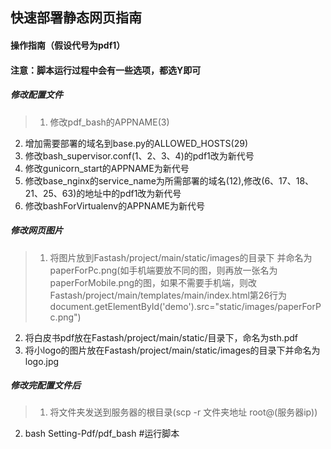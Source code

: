 ## 快速部署静态网页指南

#### 操作指南（假设代号为pdf1）
#### 注意：脚本运行过程中会有一些选项，都选Y即可
##### 修改配置文件
>1. 修改pdf_bash的APPNAME(3)  
2. 增加需要部署的域名到base.py的ALLOWED_HOSTS(29)  
3. 修改bash_supervisor.conf(1、2、3、4)的pdf1改为新代号  
4. 修改gunicorn_start的APPNAME为新代号  
5. 修改base_nginx的service_name为所需部署的域名(12),修改(6、17、18、21、25、63)的地址中的pdf1改为新代号
6. 修改bashForVirtualenv的APPNAME为新代号

##### 修改网页图片
>1. 将图片放到Fastash/project/main/static/images的目录下 并命名为paperForPc.png(如手机端要放不同的图，则再放一张名为paperForMobile.png的图，如果不需要手机端，则改Fastash/project/main/templates/main/index.html第26行为document.getElementById('demo').src="static/images/paperForPc.png")
2. 将白皮书pdf放在Fastash/project/main/static/目录下，命名为sth.pdf
3. 将小logo的图片放在Fastash/project/main/static/images的目录下并命名为logo.jpg


##### 修改完配置文件后
> 1. 将文件夹发送到服务器的根目录(scp -r 文件夹地址 root@(服务器ip))  
2. bash Setting-Pdf/pdf_bash #运行脚本
